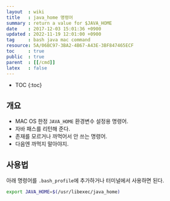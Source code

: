 ```yaml
---
layout  : wiki
title   : java_home 명령어
summary : return a value for $JAVA_HOME
date    : 2017-12-03 15:01:36 +0900
updated : 2022-11-19 12:01:00 +0900
tag     : bash java mac command
resource: 5A/06BC97-3BA2-4B67-A43E-3BF847465ECF
toc     : true
public  : true
parent  : [[/cmd]]
latex   : false
---
```

* TOC
{:toc}

## 개요

* MAC OS 한정 `JAVA_HOME` 환경변수 설정용 명령어.
* 자바 패스를 리턴해 준다.
* 존재를 모르거나 까먹어서 안 쓰는 명령어.
* 다음엔 까먹지 말아야지.

## 사용법

아래 명령어를 `.bash_profile`에 추가하거나 터미널에서 사용하면 된다.

```bash
export JAVA_HOME=$(/usr/libexec/java_home)
```
